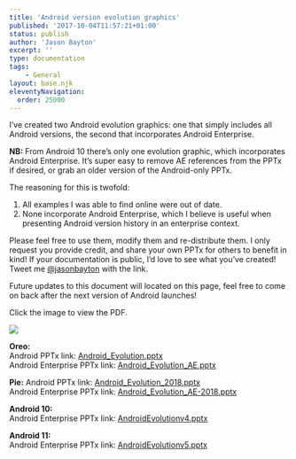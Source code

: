 ```yaml
---
title: 'Android version evolution graphics'
published: '2017-10-04T11:57:21+01:00'
status: publish
author: 'Jason Bayton'
excerpt: ''
type: documentation
tags: 
    - General
layout: base.njk
eleventyNavigation:
  order: 25000
---
```

I’ve created two Android evolution graphics: one that simply includes all Android versions, the second that incorporates Android Enterprise.

<div class="callout callout-info"> 

**NB:** From Android 10 there’s only one evolution graphic, which incorporates Android Enterprise. It’s super easy to remove AE references from the PPTx if desired, or grab an older version of the Android-only PPTx. </div>

The reasoning for this is twofold:

1. All examples I was able to find online were out of date.
2. None incorporate Android Enterprise, which I believe is useful when presenting Android version history in an enterprise context.

Please feel free to use them, modify them and re-distribute them. I only request you provide credit, and share your own PPTx for others to benefit in kind! If your documentation is public, I’d love to see what you’ve created! Tweet me [@jasonbayton](https://twitter.com/jasonbayton) with the link.

Future updates to this document will located on this page, feel free to come on back after the next version of Android launches!

Click the image to view the PDF.

[![](https://cdn.bayton.org/uploads/2020/11/Android-Evolution-v5.jpg)](https://cdn.bayton.org/download/doc/ae-general/AndroidEvolutionv5.pdf)

**Oreo:**  
Android PPTx link: [Android\_Evolution.pptx](https://cdn.bayton.org/download/doc/ae-general/Android_Evolution.pptx)  
Android Enterprise PPTx link: [Android\_Evolution\_AE.pptx](https://cdn.bayton.org/download/doc/ae-general/Android_Evolution_AE.pptx)

**Pie:** Android PPTx link: [Android\_Evolution\_2018.pptx](https://cdn.bayton.org/download/doc/ae-general/Android_Evolution_2018.pptx)  
Android Enterprise PPTx link: [Android\_Evolution\_AE-2018.pptx](https://cdn.bayton.org/download/doc/ae-general/Android_Evolution_AE-2018.pptx)

**Android 10:**   
Android Enterprise PPTx link: [AndroidEvolutionv4.pptx](https://cdn.bayton.org/download/doc/ae-general/AndroidEvolutionv4.pptx)

**Android 11:**   
Android Enterprise PPTx link: [AndroidEvolutionv5.pptx](https://cdn.bayton.org/download/doc/ae-general/AndroidEvolutionv5.pptx)